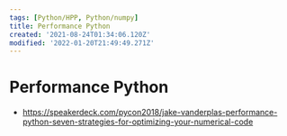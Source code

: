 ```yaml
---
tags: [Python/HPP, Python/numpy]
title: Performance Python
created: '2021-08-24T01:34:06.120Z'
modified: '2022-01-20T21:49:49.271Z'
---
```


# Performance Python

* https://speakerdeck.com/pycon2018/jake-vanderplas-performance-python-seven-strategies-for-optimizing-your-numerical-code

